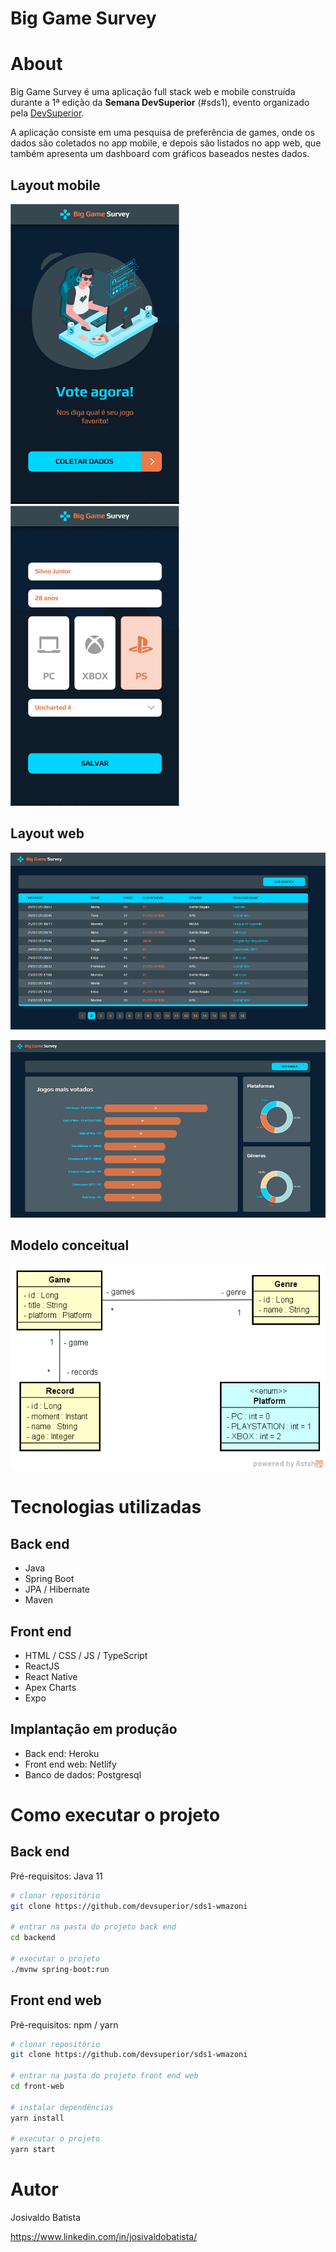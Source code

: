 # Big Game Survey 

# About


Big Game Survey é uma aplicação full stack web e mobile construída durante a 1ª edição da **Semana DevSuperior** (#sds1), evento organizado pela [DevSuperior](https://devsuperior.com "Site da DevSuperior").

A aplicação consiste em uma pesquisa de preferência de games, onde os dados são coletados no app mobile, e depois são listados no app web, que também apresenta um dashboard com gráficos baseados nestes dados.

## Layout mobile
![Mobile 1](https://github.com/josivaldobatista/pesquisa-game/blob/main/assets/mobile1.png) 
![Mobile 2](https://github.com/josivaldobatista/pesquisa-game/blob/main/assets/mobile2.png)

## Layout web
![Web 1](https://github.com/josivaldobatista/pesquisa-game/blob/main/assets/web1.png)

![Web 2](https://github.com/josivaldobatista/pesquisa-game/blob/main/assets/web2.png)

## Modelo conceitual
![Modelo Conceitual](https://github.com/josivaldobatista/pesquisa-game/blob/main/assets/modelo-conceitual.png)

# Tecnologias utilizadas
## Back end
- Java
- Spring Boot
- JPA / Hibernate
- Maven
## Front end
- HTML / CSS / JS / TypeScript
- ReactJS
- React Native
- Apex Charts
- Expo
## Implantação em produção
- Back end: Heroku
- Front end web: Netlify
- Banco de dados: Postgresql

# Como executar o projeto

## Back end
Pré-requisitos: Java 11

```bash
# clonar repositório
git clone https://github.com/devsuperior/sds1-wmazoni

# entrar na pasta do projeto back end
cd backend

# executar o projeto
./mvnw spring-boot:run
```

## Front end web
Pré-requisitos: npm / yarn

```bash
# clonar repositório
git clone https://github.com/devsuperior/sds1-wmazoni

# entrar na pasta do projeto front end web
cd front-web

# instalar dependências
yarn install

# executar o projeto
yarn start
```

# Autor

Josivaldo Batista

https://www.linkedin.com/in/josivaldobatista/
